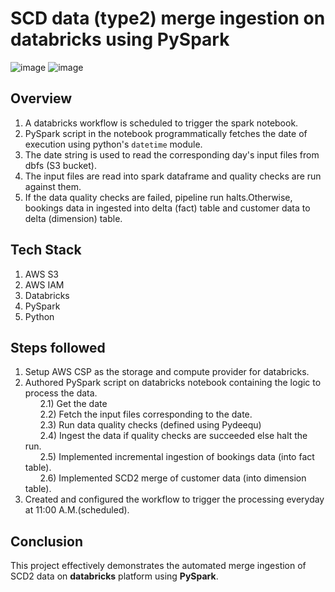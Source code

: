 # SCD data (type2) merge ingestion on databricks using PySpark
![image](https://github.com/user-attachments/assets/fb778bdc-e593-40d5-8031-32a30309ccd4)
![image](https://github.com/user-attachments/assets/90ba543d-891b-4862-88ca-015512532d77)

## Overview
1. A databricks workflow is scheduled to trigger the spark notebook.<br>
2. PySpark script in the notebook programmatically fetches the date of execution using python's `datetime` module.<br>
3. The date string is used to read the corresponding day's input files from dbfs (S3 bucket).<br>
4. The input files are read into spark dataframe and quality checks are run against them.<br>
5. If the data quality checks are failed, pipeline run halts.Otherwise, bookings data in ingested into delta (fact) table and customer data to delta (dimension) table.<br>

## Tech Stack
1. AWS S3
2. AWS IAM 
3. Databricks
4. PySpark
5. Python

## Steps followed
1. Setup AWS CSP as the storage and compute provider for databricks.
2. Authored PySpark script on databricks notebook containing the logic to process the data.<br>
&nbsp;&nbsp;&nbsp;&nbsp;&nbsp;&nbsp;2.1) Get the date<br>
&nbsp;&nbsp;&nbsp;&nbsp;&nbsp;&nbsp;2.2) Fetch the input files corresponding to the date.<br>
&nbsp;&nbsp;&nbsp;&nbsp;&nbsp;&nbsp;2.3) Run data quality checks (defined using Pydeequ)<br>
&nbsp;&nbsp;&nbsp;&nbsp;&nbsp;&nbsp;2.4) Ingest the data if quality checks are succeeded else halt the run.<br>
&nbsp;&nbsp;&nbsp;&nbsp;&nbsp;&nbsp;2.5) Implemented incremental ingestion of bookings data (into fact table).<br>
&nbsp;&nbsp;&nbsp;&nbsp;&nbsp;&nbsp;2.6) Implemented SCD2 merge of customer data (into dimension table).<br>
3. Created and configured the workflow to trigger the processing everyday at 11:00 A.M.(scheduled).<br>

## Conclusion
This project effectively demonstrates the automated merge ingestion of SCD2 data on **databricks** platform using **PySpark**.
